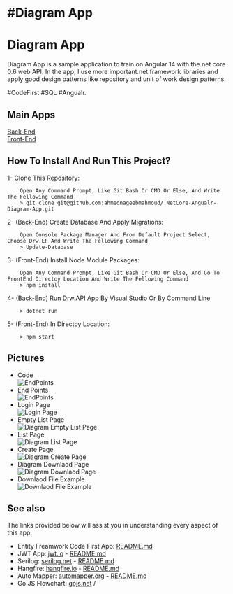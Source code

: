 # #Diagram App

Diagram App
=====
Diagram App is a sample application to train on Angular 14 with the.net core 0.6 web API. In the app, I use more important.net framework libraries and apply good design patterns like repository and unit of work design patterns.

#CodeFirst #SQL #Angualr.

## Main Apps
[Back-End](https://github.com/ahmednageebmahmoud/Learn-By-Examples/tree/main/.NetCore-Angualr-Diagram-App/tree/master/BackEnd) <br>
[Front-End](https://github.com/ahmednageebmahmoud/Learn-By-Examples/tree/main/.NetCore-Angualr-Diagram-App/tree/master/FrontEnd)

How To Install And Run This Project?
-----------------------------------------
1- Clone This Repository:
```
    Open Any Command Prompt, Like Git Bash Or CMD Or Else, And Write The Fellowing Command
    > git clone git@github.com:ahmednageebmahmoud/.NetCore-Angualr-Diagram-App.git
```

2- (Back-End) Create Database And Apply Migrations:
```
    Open Console Package Manager And From Default Project Select, Choose Drw.EF And Write The Fellowing Command
    > Update-Database 
```

3- (Front-End) Install Node Module Packages:
```
    Open Any Command Prompt, Like Git Bash Or CMD Or Else, And Go To FrontEnd Directoy Location And Write The Fellowing Command
    > npm install 
```
 
4- (Back-End) Run Drw.API App By Visual Studio Or By Command Line 
```
    > dotnet run 
```
5- (Front-End) In Directoy Location:
```
    > npm start
```

Pictures
--------------------------------------------------------------------------------
- Code
<br>![EndPoints](https://github.com/ahmednageebmahmoud/Learn-By-Examples/tree/main/.NetCore-Angualr-Diagram-App//Documentation/Code.png?raw=true)
- End Points
<br>![EndPoints](https://raw.githubusercontent.com/ahmednageebmahmoud/Learn-By-Examples/tree/main/.NetCore-Angualr-Diagram-App//Documentation/End%20Points.png?raw=true)
- Login Page
<br> ![Login Page](https://raw.githubusercontent.com/ahmednageebmahmoud/Learn-By-Examples/tree/main/.NetCore-Angualr-Diagram-App//Documentation/Login%20Page.png?raw=true)
- Empty List Page
<br> ![Diagram Empty List Page](https://raw.githubusercontent.com/ahmednageebmahmoud/Learn-By-Examples/tree/main/.NetCore-Angualr-Diagram-App//Documentation/Diagram%20List%20Page%20Empty.png?raw=true)
- List Page
<br> ![Diagram List Page](https://raw.githubusercontent.com/ahmednageebmahmoud/Learn-By-Examples/tree/main/.NetCore-Angualr-Diagram-App//Documentation/Diagram%20List%20Page.png?raw=true)
- Create Page
<br> ![Diagram Create Page](https://raw.githubusercontent.com/ahmednageebmahmoud/Learn-By-Examples/tree/main/.NetCore-Angualr-Diagram-App//Documentation/Diagram%20Create%20Page.png?raw=true)
- Diagram Downlaod Page
<br> ![Diagram Downlaod Page](https://raw.githubusercontent.com/ahmednageebmahmoud/Learn-By-Examples/tree/main/.NetCore-Angualr-Diagram-App//Documentation/Diagram%20Downlaod%20Page.png?raw=true)
- Downlaod File Example
<br> ![Downlaod File Example](https://raw.githubusercontent.com/ahmednageebmahmoud/Learn-By-Examples/tree/main/.NetCore-Angualr-Diagram-App//Documentation/Diagram%20Downlaod%20Example.png?raw=true)



See also
--------------------------------------------------------------------------------

The links provided below will assist you in understanding every aspect of this app. 

* Entity Freamwork Code First App: [README.md](https://github.com/ahmednageebmahmoud/Learn-By-Examples/tree/main/LearnNetCoreWepAPI/tree/master/Entity%20Framework)
* JWT App: [jwt.io](https://jwt.io/) - [README.md](https://github.com/ahmednageebmahmoud/Learn-By-Examples/tree/main/LearnNetCoreWepAPI/tree/master/LearnNetCoreWepAPI.Authorization)
* Serilog: [serilog.net](https://serilog.net/) - [README.md](https://github.com/ahmednageebmahmoud/Learn-By-Examples/tree/main/.NetCore-Angualr-Diagram-App//SerilogREADME.md) 
* Hangfire:  [hangfire.io](https://www.hangfire.io) - [README.md](https://github.com/ahmednageebmahmoud/Learn-By-Examples/tree/main/.NetCore-Angualr-Diagram-App//HangfireREADME.md) 
* Auto Mapper:  [automapper.org](https://automapper.org/) - [README.md](https://github.com/ahmednageebmahmoud/Learn-By-Examples/tree/main/.NetCore-Angualr-Diagram-App//AutoMapperREADME.md) 
* Go JS Flowchart: [gojs.net](https://gojs.net/latest/samples/flowchart.html)
/